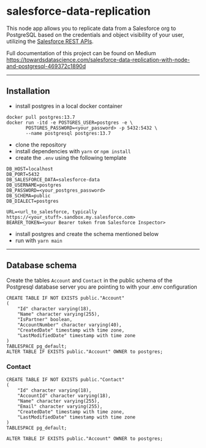 # salesforce-data-replication

This node app allows you to replicate data from a Salesforce org to PostgreSQL based on the credentials and object visibility of your user,
utilizing the [Salesforce REST APIs](https://developer.salesforce.com/docs/atlas.en-us.api_rest.meta/api_rest/dome_query.htm).

Full documentation of this project can be found on Medium
https://towardsdatascience.com/salesforce-data-replication-with-node-and-postgresql-469372c1890d

***

## Installation

- install postgres in a local docker container
```
docker pull postgres:13.7
docker run -itd -e POSTGRES_USER=postgres -e \
       POSTGRES_PASSWORD=<your_password> -p 5432:5432 \
       --name postgresql postgres:13.7
```

- clone the repository
- install dependencies with `yarn` or `npm install`
- create the `.env` using the following template

```
DB_HOST=localhost
DB_PORT=5432
DB_SALESFORCE_DATA=salesforce-data
DB_USERNAME=postgres
DB_PASSWORD=<your_postgres_password>
DB_SCHEMA=public
DB_DIALECT=postgres

URL=<url_to_salesforce, typically https://<your_stuff>.sandbox.my.salesforce.com>
BEARER_TOKEN=<your Bearer token from Salesforce Inspector>
```

- install postgres and create the schema mentioned below
- run with `yarn main`

***


## Database schema

Create the tables `Account` and `Contact` in the public schema of the Postgresql database server you are pointing to with your .env configuration

```
CREATE TABLE IF NOT EXISTS public."Account"
(
    "Id" character varying(18),
    "Name" character varying(255),
    "IsPartner" boolean,
    "AccountNumber" character varying(40),
    "CreatedDate" timestamp with time zone,
    "LastModifiedDate" timestamp with time zone
)
TABLESPACE pg_default;
ALTER TABLE IF EXISTS public."Account" OWNER to postgres;

```

### Contact
```
CREATE TABLE IF NOT EXISTS public."Contact"
(
    "Id" character varying(18),
    "AccountId" character varying(18),
    "Name" character varying(255),
    "Email" character varying(255),
    "CreatedDate" timestamp with time zone,
    "LastModifiedDate" timestamp with time zone
)
TABLESPACE pg_default;

ALTER TABLE IF EXISTS public."Account" OWNER to postgres;

```

